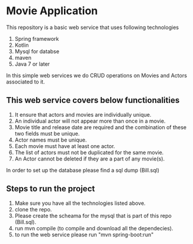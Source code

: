 # Movie Application
This repository is a basic web service that uses following technologies 
  1. Spring framework
  2. Kotlin
  3. Mysql for databse
  4. maven
  5. Java 7 or later 

In this simple web services we do CRUD operations on Movies and Actors associated to it.

## This web service covers below functionalities 
  1. It ensure that actors and movies are individually unique.
  2. An individual actor will not appear more than once in a movie.
  3. Movie title and release date are required and the combination of these two fields must be unique.
  4. Actor names must be unique.
  5. Each movie must have at least one actor.
  6. The list of actors must not be duplicated for the same movie.
  7. An Actor cannot be deleted if they are a part of any movie(s).

In order to set up the database please find a sql dump (Bill.sql)

## Steps to run the project 
 1. Make sure you have all the technologies listed above. 
 2. clone the repo. 
 3. Please create the scheama for the mysql that is part of this repo (Bill.sql).
 4. run mvn compile (to compile and download all the dependecies).
 5. to run the web service please run "mvn spring-boot:run"

